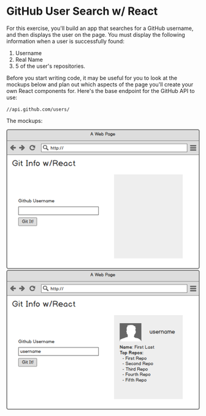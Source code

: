 # GitHub User Search w/ React

For this exercise, you'll build an app that searches for a GitHub username, and then displays the user on the page. You must display the following information when a user is successfully found:

1. Username
1. Real Name
1. 5 of the user's repositories.

Before you start writing code, it may be useful for you to look at the mockups below and plan out which aspects of the page you'll create your own React components for. Here's the base endpoint for the GitHub API to use:

```
//api.github.com/users/
```

The mockups:

![Step 1](https://raw.githubusercontent.com/benhassara/react-gh-search/master/img/step-1.png)
![Step 2](https://raw.githubusercontent.com/benhassara/react-gh-search/master/img/step-2.png)

